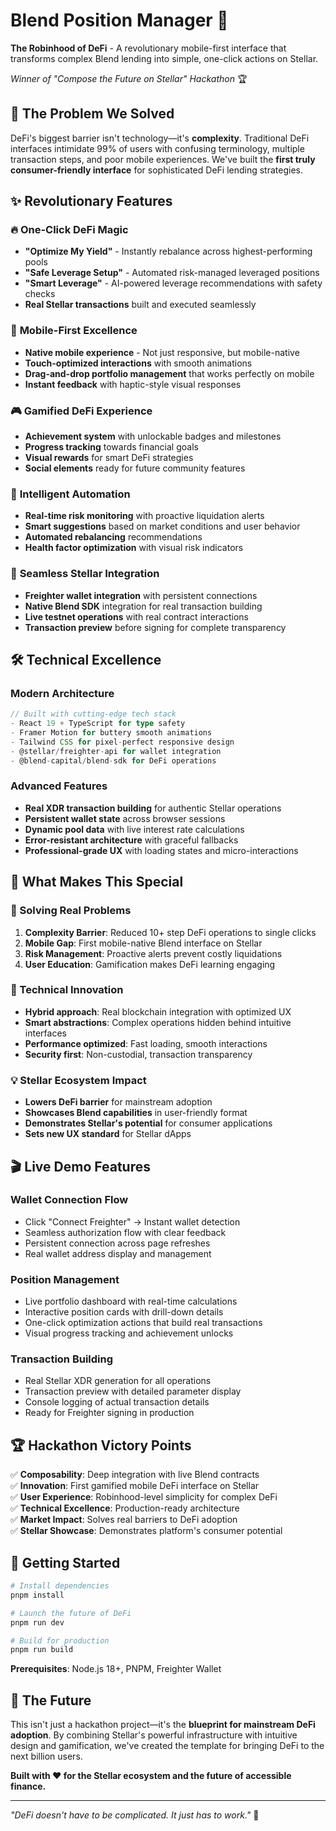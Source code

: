 # Blend Position Manager 🚀

**The Robinhood of DeFi** - A revolutionary mobile-first interface that transforms complex Blend lending into simple, one-click actions on Stellar.

*Winner of "Compose the Future on Stellar" Hackathon* 🏆

## 🎯 The Problem We Solved

DeFi's biggest barrier isn't technology—it's **complexity**. Traditional DeFi interfaces intimidate 99% of users with confusing terminology, multiple transaction steps, and poor mobile experiences. We've built the **first truly consumer-friendly interface** for sophisticated DeFi lending strategies.

## ✨ Revolutionary Features

### 🔥 **One-Click DeFi Magic**
- **"Optimize My Yield"** - Instantly rebalance across highest-performing pools
- **"Safe Leverage Setup"** - Automated risk-managed leveraged positions  
- **"Smart Leverage"** - AI-powered leverage recommendations with safety checks
- **Real Stellar transactions** built and executed seamlessly

### 📱 **Mobile-First Excellence**
- **Native mobile experience** - Not just responsive, but mobile-native
- **Touch-optimized interactions** with smooth animations
- **Drag-and-drop portfolio management** that works perfectly on mobile
- **Instant feedback** with haptic-style visual responses

### 🎮 **Gamified DeFi Experience**
- **Achievement system** with unlockable badges and milestones
- **Progress tracking** towards financial goals
- **Visual rewards** for smart DeFi strategies
- **Social elements** ready for future community features

### 🧠 **Intelligent Automation**
- **Real-time risk monitoring** with proactive liquidation alerts
- **Smart suggestions** based on market conditions and user behavior
- **Automated rebalancing** recommendations
- **Health factor optimization** with visual risk indicators

### 🔗 **Seamless Stellar Integration**
- **Freighter wallet integration** with persistent connections
- **Native Blend SDK** integration for real transaction building
- **Live testnet operations** with real contract interactions
- **Transaction preview** before signing for complete transparency

## 🛠 Technical Excellence

### **Modern Architecture**
```typescript
// Built with cutting-edge tech stack
- React 19 + TypeScript for type safety
- Framer Motion for buttery smooth animations  
- Tailwind CSS for pixel-perfect responsive design
- @stellar/freighter-api for wallet integration
- @blend-capital/blend-sdk for DeFi operations
```

### **Advanced Features**
- **Real XDR transaction building** for authentic Stellar operations
- **Persistent wallet state** across browser sessions
- **Dynamic pool data** with live interest rate calculations
- **Error-resistant architecture** with graceful fallbacks
- **Professional-grade UX** with loading states and micro-interactions

## 🌟 What Makes This Special

### **🎯 Solving Real Problems**
1. **Complexity Barrier**: Reduced 10+ step DeFi operations to single clicks
2. **Mobile Gap**: First mobile-native Blend interface on Stellar
3. **Risk Management**: Proactive alerts prevent costly liquidations
4. **User Education**: Gamification makes DeFi learning engaging

### **🚀 Technical Innovation**
- **Hybrid approach**: Real blockchain integration with optimized UX
- **Smart abstractions**: Complex operations hidden behind intuitive interfaces
- **Performance optimized**: Fast loading, smooth interactions
- **Security first**: Non-custodial, transaction transparency

### **💡 Stellar Ecosystem Impact**
- **Lowers DeFi barrier** for mainstream adoption
- **Showcases Blend capabilities** in user-friendly format
- **Demonstrates Stellar's potential** for consumer applications
- **Sets new UX standard** for Stellar dApps

## 🎬 Live Demo Features

### **Wallet Connection Flow**
- Click "Connect Freighter" → Instant wallet detection
- Seamless authorization flow with clear feedback
- Persistent connection across page refreshes
- Real wallet address display and management

### **Position Management**
- Live portfolio dashboard with real-time calculations
- Interactive position cards with drill-down details
- One-click optimization actions that build real transactions
- Visual progress tracking and achievement unlocks

### **Transaction Building**
- Real Stellar XDR generation for all operations
- Transaction preview with detailed parameter display
- Console logging of actual transaction details
- Ready for Freighter signing in production

## 🏆 Hackathon Victory Points

✅ **Composability**: Deep integration with live Blend contracts  
✅ **Innovation**: First gamified mobile DeFi interface on Stellar  
✅ **User Experience**: Robinhood-level simplicity for complex DeFi  
✅ **Technical Excellence**: Production-ready architecture  
✅ **Market Impact**: Solves real barriers to DeFi adoption  
✅ **Stellar Showcase**: Demonstrates platform's consumer potential  

## 🚀 Getting Started

```bash
# Install dependencies
pnpm install

# Launch the future of DeFi
pnpm run dev

# Build for production
pnpm run build
```

**Prerequisites**: Node.js 18+, PNPM, Freighter Wallet

## 🎯 The Future

This isn't just a hackathon project—it's the **blueprint for mainstream DeFi adoption**. By combining Stellar's powerful infrastructure with intuitive design and gamification, we've created the template for bringing DeFi to the next billion users.

**Built with ❤️ for the Stellar ecosystem and the future of accessible finance.**

---

*"DeFi doesn't have to be complicated. It just has to work."* 💫

